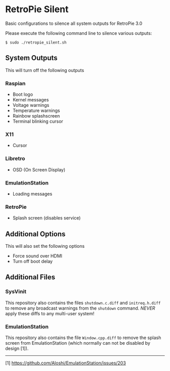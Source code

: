 # RetroPie Silent
Basic configurations to silence all system outputs for RetroPie 3.0

Please execute the following command line to silence various outputs:
```
$ sudo ./retropie_silent.sh
```

## System Outputs
This will turn off the following outputs

### Raspian
* Boot logo
* Kernel messages
* Voltage warnings
* Temperature warnings
* Rainbow splashscreen
* Terminal blinking cursor

### X11
* Cursor

### Libretro
* OSD (On Screen Display)

### EmulationStation
* Loading messages

### RetroPie
* Splash screen (disables service)

## Additional Options
This will also set the following options
* Force sound over HDMI
* Turn off boot delay

## Additional Files
### SysVinit
This repository also contains the files `shutdown.c.diff` and `initreq.h.diff` to remove any broadcast warnings from the `shutdown` command. *NEVER* apply these diffs to any multi-user system!

### EmulationStation
This repository also contains the file `Window.cpp.diff` to remove the splash screen from EmulationStation (which normally can not be disabled by design [1]).

----
[1] https://github.com/Aloshi/EmulationStation/issues/203
